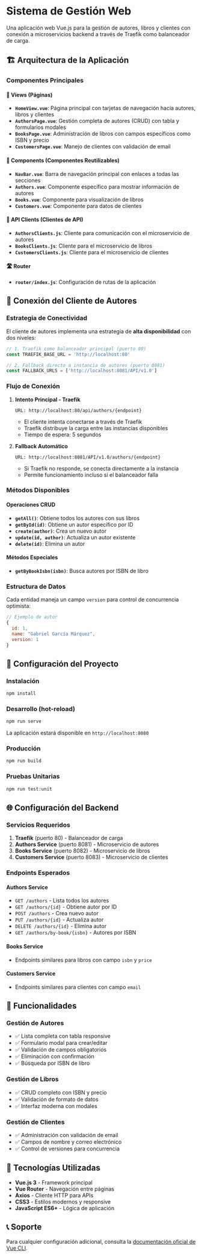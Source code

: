# Sistema de Gestión Web

Una aplicación web Vue.js para la gestión de autores, libros y clientes con conexión a microservicios backend a través de Traefik como balanceador de carga.

## 🏗️ Arquitectura de la Aplicación

### Componentes Principales

#### 📄 **Views (Páginas)**
- **`HomeView.vue`**: Página principal con tarjetas de navegación hacia autores, libros y clientes
- **`AuthorsPage.vue`**: Gestión completa de autores (CRUD) con tabla y formularios modales
- **`BooksPage.vue`**: Administración de libros con campos específicos como ISBN y precio
- **`CustomersPage.vue`**: Manejo de clientes con validación de email

#### 🧩 **Components (Componentes Reutilizables)**
- **`NavBar.vue`**: Barra de navegación principal con enlaces a todas las secciones
- **`Authors.vue`**: Componente específico para mostrar información de autores
- **`Books.vue`**: Componente para visualización de libros
- **`Customers.vue`**: Componente para datos de clientes

#### 🔌 **API Clients (Clientes de API)**
- **`AuthorsClients.js`**: Cliente para comunicación con el microservicio de autores
- **`BooksClients.js`**: Cliente para el microservicio de libros
- **`CustomersClients.js`**: Cliente para el microservicio de clientes

#### 🛣️ **Router**
- **`router/index.js`**: Configuración de rutas de la aplicación

## 🔗 Conexión del Cliente de Autores

### Estrategia de Conectividad
El cliente de autores implementa una estrategia de **alta disponibilidad** con dos niveles:

```javascript
// 1. Traefik como balanceador principal (puerto 80)
const TRAEFIK_BASE_URL = 'http://localhost:80'

// 2. Fallback directo a instancia de autores (puerto 8081)
const FALLBACK_URLS = ['http://localhost:8081/API/v1.0']
```

### Flujo de Conexión

1. **Intento Principal - Traefik**
   ```
   URL: http://localhost:80/api/authors/{endpoint}
   ```
   - El cliente intenta conectarse a través de Traefik
   - Traefik distribuye la carga entre las instancias disponibles
   - Tiempo de espera: 5 segundos

2. **Fallback Automático**
   ```
   URL: http://localhost:8081/API/v1.0/authors/{endpoint}
   ```
   - Si Traefik no responde, se conecta directamente a la instancia
   - Permite funcionamiento incluso si el balanceador falla

### Métodos Disponibles

#### Operaciones CRUD
- **`getAll()`**: Obtiene todos los autores con sus libros
- **`getById(id)`**: Obtiene un autor específico por ID
- **`create(author)`**: Crea un nuevo autor
- **`update(id, author)`**: Actualiza un autor existente
- **`delete(id)`**: Elimina un autor

#### Métodos Especiales
- **`getByBookIsbn(isbn)`**: Busca autores por ISBN de libro

### Estructura de Datos
Cada entidad maneja un campo `version` para control de concurrencia optimista:

```javascript
// Ejemplo de autor
{
  id: 1,
  name: "Gabriel García Márquez",
  version: 1
}
```

## 🚀 Configuración del Proyecto

### Instalación
```bash
npm install
```

### Desarrollo (hot-reload)
```bash
npm run serve
```
La aplicación estará disponible en `http://localhost:8080`

### Producción
```bash
npm run build
```

### Pruebas Unitarias
```bash
npm run test:unit
```

## 🌐 Configuración del Backend

### Servicios Requeridos
1. **Traefik** (puerto 80) - Balanceador de carga
2. **Authors Service** (puerto 8081) - Microservicio de autores
3. **Books Service** (puerto 8082) - Microservicio de libros
4. **Customers Service** (puerto 8083) - Microservicio de clientes

### Endpoints Esperados

#### Authors Service
- `GET /authors` - Lista todos los autores
- `GET /authors/{id}` - Obtiene autor por ID
- `POST /authors` - Crea nuevo autor
- `PUT /authors/{id}` - Actualiza autor
- `DELETE /authors/{id}` - Elimina autor
- `GET /authors/by-book/{isbn}` - Autores por ISBN

#### Books Service
- Endpoints similares para libros con campo `isbn` y `price`

#### Customers Service
- Endpoints similares para clientes con campo `email`

## 📱 Funcionalidades

### Gestión de Autores
- ✅ Lista completa con tabla responsive
- ✅ Formulario modal para crear/editar
- ✅ Validación de campos obligatorios
- ✅ Eliminación con confirmación
- ✅ Búsqueda por ISBN de libro

### Gestión de Libros
- ✅ CRUD completo con ISBN y precio
- ✅ Validación de formato de datos
- ✅ Interfaz moderna con modales

### Gestión de Clientes
- ✅ Administración con validación de email
- ✅ Campos de nombre y correo electrónico
- ✅ Control de versiones para concurrencia

## 🎨 Tecnologías Utilizadas

- **Vue.js 3** - Framework principal
- **Vue Router** - Navegación entre páginas
- **Axios** - Cliente HTTP para APIs
- **CSS3** - Estilos modernos y responsive
- **JavaScript ES6+** - Lógica de aplicación

## 📞 Soporte

Para cualquier configuración adicional, consulta la [documentación oficial de Vue CLI](https://cli.vuejs.org/config/).
